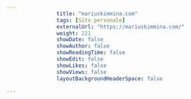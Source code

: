 ---
                title: "mariuskimmina.com"
                tags: [Sito personale]
                externalUrl: "https://mariuskimmina.com/"
                weight: 221
                showDate: false
                showAuthor: false
                showReadingTime: false
                showEdit: false
                showLikes: false
                showViews: false
                layoutBackgroundHeaderSpace: false
                ---

